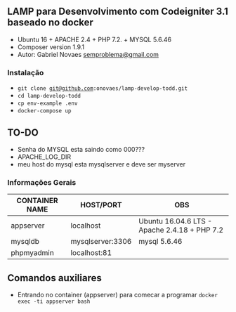 ## LAMP para Desenvolvimento com Codeigniter 3.1 baseado no docker 

- Ubuntu 16 + APACHE 2.4 + PHP 7.2. + MYSQL 5.6.46 
- Composer version 1.9.1
- Autor: Gabriel Novaes <semproblema@gmail.com>

### Instalação
- <code>git clone git@github.com:onovaes/lamp-develop-todd.git</code>
- <code>cd lamp-develop-todd</code>
- <code>cp env-example .env</code>
- <code>docker-compose up</code>

## TO-DO
- Senha do MYSQL esta saindo como 000???
- APACHE_LOG_DIR
- meu host do mysql esta mysqlserver e deve ser myserver



### Informações Gerais

| CONTAINER NAME | HOST/PORT          | OBS                                                         |
| -------------- | ------------------ | ----------------------------------------------------------- |
| appserver      | localhost	      | Ubuntu 16.04.6 LTS - Apache 2.4.18 + PHP 7.2                |
| mysqldb        | mysqlserver:3306   | mysql 5.6.46                                                |
| phpmyadmin     | localhost:81       |                                                             |



## Comandos auxiliares

- Entrando no container (appserver) para comecar a programar
<code>docker exec -ti appserver bash</code>

